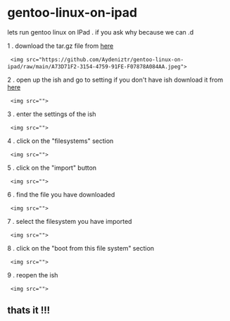 <img src="">

# gentoo-linux-on-ipad
lets run gentoo linux on IPad . if you ask why because we can .d

1 . download the tar.gz file from <a href="https://drive.google.com/file/d/1qqCvzCd5pyVJm4Y8Fr4ptR5Rag8Kh9uM/view?usp=drivesdk">here</a>

     <img src="https://github.com/Aydeniztr/gentoo-linux-on-ipad/raw/main/A73D71F2-3154-4759-91FE-F07878A084AA.jpeg">

2 . open up the ish and go to setting if you don't have ish download it from <a href="https://apps.apple.com/tr/app/ish-shell/id1436902243">here</a>

     <img src="">

3 . enter the settings of the ish

     <img src="">

4 . click on the "filesystems" section

     <img src="">

5 . click on the "import" button

     <img src="">
     
6 . find the file you have downloaded

     <img src="">

7 . select the filesystem you have imported

     <img src="">

8 . click on the "boot from this file system" section

     <img src="">
     
9 . reopen the ish

     <img src="">
     
     
## thats it !!!
